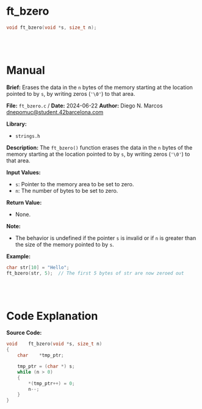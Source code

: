 # ft_bzero
``` c 
void ft_bzero(void *s, size_t n);
```
<br>
<br>

# Manual
**Brief:**
Erases the data in the `n` bytes of the memory starting at the location pointed to by `s`, by writing zeros (`'\0'`) to that area.

**File:** `ft_bzero.c` / **Date:** 2024-06-22
**Author:** Diego N. Marcos <dnepomuc@student.42barcelona.com>

**Library:**
* `strings.h `

**Description:**
The `ft_bzero()` function erases the data in the `n` bytes of the memory starting at the location pointed to by `s`, by writing zeros (`'\0'`) to that area.

**Input Values:**
* `s`: Pointer to the memory area to be set to zero.
* `n`: The number of bytes to be set to zero.

**Return Value:**
* None.

**Note:**
- The behavior is undefined if the pointer `s` is invalid or if `n` is greater than the size of the memory pointed to by `s`.

**Example:**
```c
char str[10] = "Hello";
ft_bzero(str, 5);  // The first 5 bytes of str are now zeroed out
```

<br>
<br>

# Code Explanation
**Source Code:**
``` C
void	ft_bzero(void *s, size_t n)
{
	char	*tmp_ptr;

	tmp_ptr = (char *) s;
	while (n > 0)
	{
		*(tmp_ptr++) = 0;
		n--;
	}
}


```